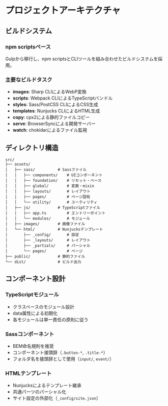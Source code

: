 # プロジェクトアーキテクチャ

## ビルドシステム

### npm scriptsベース
Gulpから移行し、npm scriptsとCLIツールを組み合わせたビルドシステムを採用。

### 主要なビルドタスク
- **images**: Sharp CLIによるWebP変換
- **scripts**: Webpack CLIによるTypeScriptバンドル
- **styles**: Sass/PostCSS CLIによるCSS生成
- **templates**: Nunjucks CLIによるHTML生成
- **copy**: cpx2による静的ファイルコピー
- **serve**: BrowserSyncによる開発サーバー
- **watch**: chokidarによるファイル監視

## ディレクトリ構造

```
src/
├── assets/
│   ├── sass/          # Sassファイル
│   │   ├── components/    # UIコンポーネント
│   │   ├── foundation/    # リセット・ベース
│   │   ├── global/        # 変数・mixin
│   │   ├── layouts/       # レイアウト
│   │   ├── pages/         # ページ固有
│   │   └── utility/       # ユーティリティ
│   ├── js/            # TypeScriptファイル
│   │   ├── app.ts         # エントリーポイント
│   │   └── modules/       # モジュール
│   ├── images/        # 画像ファイル
│   └── html/          # Nunjucksテンプレート
│       ├── _config/       # 設定
│       ├── _layouts/      # レイアウト
│       ├── _partials/     # パーシャル
│       └── pages/         # ページ
├── public/            # 静的ファイル
└── dist/              # ビルド出力
```

## コンポーネント設計

### TypeScriptモジュール
- クラスベースのモジュール設計
- data属性による初期化
- 各モジュールは単一責任の原則に従う

### Sassコンポーネント
- BEM命名規則を推奨
- コンポーネント接頭辞（`.button-*`, `.title-*`）
- フォルダ名を接頭辞として使用（`input/`, `event/`）

### HTMLテンプレート
- Nunjucksによるテンプレート継承
- 共通パーツのパーシャル化
- サイト設定の外部化（`_config/site.json`）